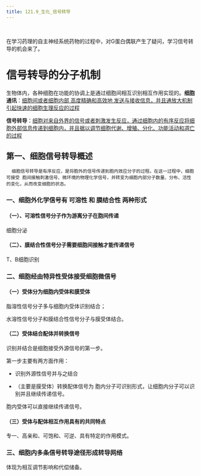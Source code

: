 ```yaml
---
title: 121.9_生化_信号转导
---
```


<br/>

在学习药理的自主神经系统药物的过程中，对G蛋白偶联产生了疑问，学习信号转导的机会来了。



# 信号转导的分子机制

生物体内，各种细胞在功能的协调上是通过细胞间相互识别相互作用实现的。**细胞通讯**：<u>细胞间或者细胞内部 高度精确和高效地 发送与接收信息，并且通放大机制 引起快速的细胞生理反应的过程</u>

**信号转导**：<u>细胞对来自外界的信号或者刺激发生反应，通过细胞内的有序反应将细胞外部信息传递到细胞内，并且据以调节细胞代谢、增殖、分化、功能活动和凋亡的过程</u>

## 第一、细胞信号转导概述

  	  细胞信号转导是有序反应，是将胞外的信号传递到胞内效应分子的过程。在这一过程中，细胞可接受 胞间接触刺激信号、微环境的物理化学信号，并转变为细胞内部分子数量、分布、活性的变化，从而改变细胞的状态。

### 一、细胞外化学信号有 可溶性 和 膜结合性 两种形式

#### （一）、可溶性信号分子作为游离分子在胞间传递

细胞分泌

#### （二）、膜结合性信号分子需要细胞间接触才能传递信号

T、B细胞识别

### 二、细胞经由特异性受体接受细胞微信号

#### （一）受体分为细胞内受体和膜受体

脂溶性信号分子多与细胞内受体识别结合；

水溶性信号分子和膜结合性信号分子与膜受体结合。

#### （二）受体结合配体并转换信号

识别并结合是细胞接受外源信号的第一步。

第一步主要有两方面作用：

* 识别外源性信号并与之结合

* （主要是膜受体）转换配体信号为 胞内分子可识别形式，让细胞内分子可以识别并且继续传递信号。

胞内受体可以直接继续传递信号。

#### （三）受体与配体相互作用具有的共同特点

专一、高亲和、可饱和、可逆、具有特定的作用模式。

### 三、细胞内多条信号转导途径形成转导网络

体现为相互调节影响和代偿储备。



